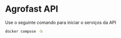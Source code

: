 # Agrofast API

Use o seguinte comando para iniciar o serviços da API

```bash
docker compose -b
```
